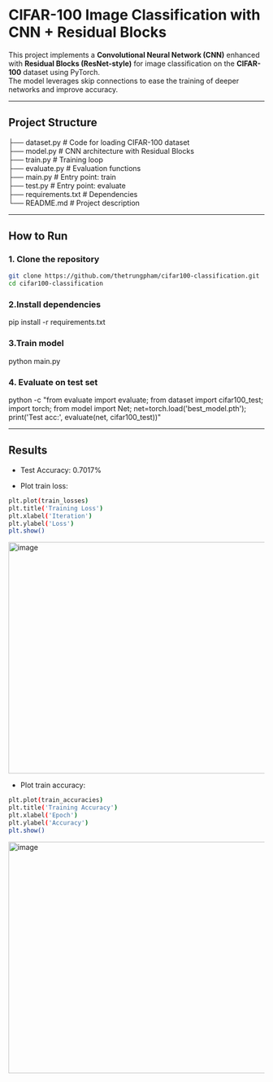 # CIFAR-100 Image Classification with CNN + Residual Blocks

This project implements a **Convolutional Neural Network (CNN)** enhanced with **Residual Blocks (ResNet-style)** for image classification on the **CIFAR-100** dataset using PyTorch.  
The model leverages skip connections to ease the training of deeper networks and improve accuracy.

---

## Project Structure

├── dataset.py          # Code for loading CIFAR-100 dataset  
├── model.py            # CNN architecture with Residual Blocks  
├── train.py            # Training loop  
├── evaluate.py         # Evaluation functions  
├── main.py             # Entry point: train  
├── test.py             # Entry point: evaluate  
├── requirements.txt    # Dependencies  
└── README.md           # Project description  

---

## How to Run

### 1. Clone the repository
```bash
git clone https://github.com/thetrungpham/cifar100-classification.git
cd cifar100-classification
```
### 2.Install dependencies
pip install -r requirements.txt

### 3.Train model
python main.py


### 4. Evaluate on test set
python -c "from evaluate import evaluate; from dataset import cifar100_test; import torch; from model import Net; net=torch.load('best_model.pth'); print('Test acc:', evaluate(net, cifar100_test))"

---

## Results
- Test Accuracy: 0.7017%

- Plot train loss:
```bash
plt.plot(train_losses)
plt.title('Training Loss')
plt.xlabel('Iteration')
plt.ylabel('Loss')
plt.show()
```
<img width="567" height="455" alt="image" src="https://github.com/user-attachments/assets/3469ec69-4129-4b85-9215-730c7852f19d" />

- Plot train accuracy:
```bash
plt.plot(train_accuracies)
plt.title('Training Accuracy')
plt.xlabel('Epoch')
plt.ylabel('Accuracy')
plt.show()
```
<img width="562" height="455" alt="image" src="https://github.com/user-attachments/assets/9f0bb4b6-7ca3-476b-b199-cf1a2d592209" />

   

